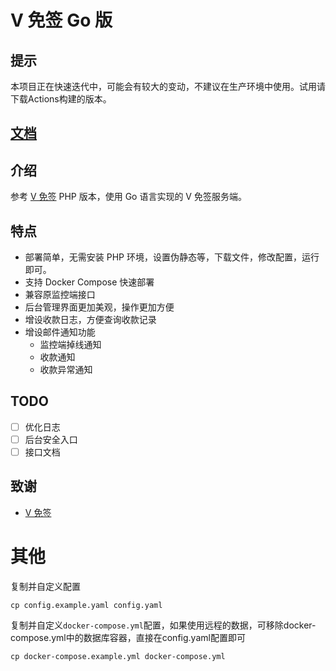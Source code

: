 # V 免签 Go 版

## 提示

本项目正在快速迭代中，可能会有较大的变动，不建议在生产环境中使用。试用请下载Actions构建的版本。

## [文档](https://astwy.github.io/vmq-go/)

## 介绍

参考 [V 免签](https://github.com/szvone/Vmq) PHP 版本，使用 Go 语言实现的 V 免签服务端。

## 特点

- 部署简单，无需安装 PHP 环境，设置伪静态等，下载文件，修改配置，运行即可。
- 支持 Docker Compose 快速部署
- 兼容原监控端接口
- 后台管理界面更加美观，操作更加方便
- 增设收款日志，方便查询收款记录
- 增设邮件通知功能
  - 监控端掉线通知
  - 收款通知
  - 收款异常通知

## TODO

- [ ] 优化日志
- [ ] 后台安全入口
- [ ] 接口文档

## 致谢

- [V 免签](https://github.com/szvone/Vmq)


# 其他

复制并自定义配置
```shell
cp config.example.yaml config.yaml
```

复制并自定义`docker-compose.yml`配置，如果使用远程的数据，可移除docker-compose.yml中的数据库容器，直接在config.yaml配置即可
```shell
cp docker-compose.example.yml docker-compose.yml
```